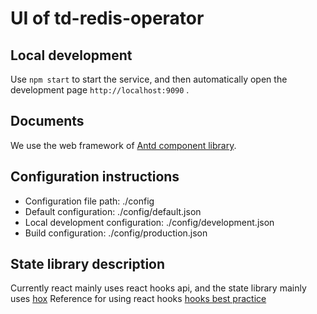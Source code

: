 # UI of td-redis-operator


## Local development
Use `npm start` to start the service, and then automatically open the development page `http://localhost:9090` .



## Documents
We use the web framework of <a href="https://ant-design.gitee.io/components/overview-cn">Antd component library</a>.



## Configuration instructions

* Configuration file path: ./config
* Default configuration: ./config/default.json
* Local development configuration: ./config/development.json
* Build configuration: ./config/production.json



## State library description

Currently react mainly uses react hooks api, and the state library mainly uses [hox](https://github.com/umijs/hox)
Reference for using react hooks [hooks best practice](http://wiki.tongdun.me/pages/viewpage.action?pageId=33236516)
